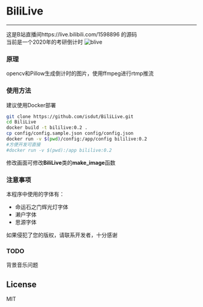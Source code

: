 # BiliLive
-------------
这是B站直播间https://live.bilibili.com/1598896 的源码  
当前是一个2020年的考研倒计时
![blive](https://static.isdut.cn/ii/images/2019/03/09/7a2b04458fe174fca938571bad4051a2.jpg)
### 原理
opencv和Pillow生成倒计时的图片，使用ffmpeg进行rtmp推流

### 使用方法
建议使用Docker部署
```bash
git clone https://github.com/isdut/BiliLive.git
cd BiliLive
docker build -t bililive:0.2 .
cp config/config.sample.json config/config.json
docker run -v $(pwd)/config:/app/config bililive:0.2  
#方便开发可直接
#docker run -v $(pwd):/app bililive:0.2  
```
修改画面可修改**BiliLive**类的**make_image**函数

### 注意事项
本程序中使用的字体有：
- 命运石之门辉光灯字体  
- 濑户字体  
- 思源字体  

如果侵犯了您的版权，请联系开发者，十分感谢

### TODO
背景音乐问题

## License
MIT